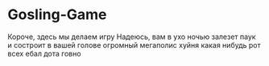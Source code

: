 # Gosling-Game
Короче, здесь мы делаем игру 
Надеюсь, вам в ухо ночью залезет паук и состроит в вашей голове огромный мегаполис
хуйня какая нибудь
рот всех ебал
дота говно
